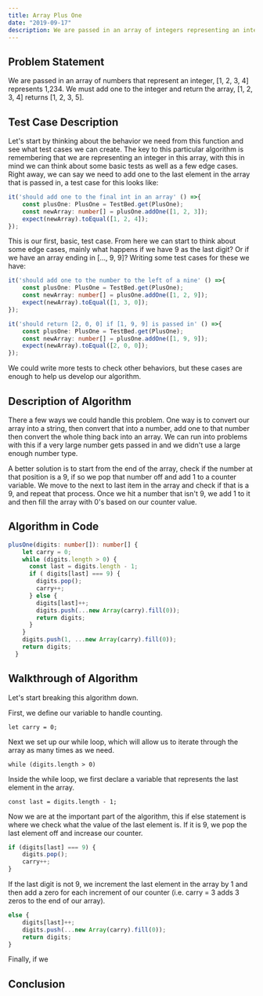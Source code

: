 ```yaml
---
title: Array Plus One
date: "2019-09-17"
description: We are passed in an array of integers representing an integer i.e. [1, 2, 3] is 123. We want to add one to this larger integer.
---
```


## Problem Statement

We are passed in an array of numbers that represent an integer, [1, 2, 3, 4] represents 1,234. We must add one to the integer and return the array, [1, 2, 3, 4] returns [1, 2, 3, 5].

## Test Case Description

Let's start by thinking about the behavior we need from this function and see what test cases we can create. The key to this particular algorithm is remembering that we are representing an integer in this array, with this in mind we can think about some basic tests as well as a few edge cases. Right away, we can say we need to add one to the last element in the array that is passed in, a test case for this looks like:

```typescript
it('should add one to the final int in an array' () =>{
    const plusOne: PlusOne = TestBed.get(PlusOne);
    const newArray: number[] = plusOne.addOne([1, 2, 3]);
    expect(newArray).toEqual([1, 2, 4]);
});
```

This is our first, basic, test case. From here we can start to think about some edge cases, mainly what happens if we have 9 as the last digit? Or if we have an array ending in [..., 9, 9]? Writing some test cases for these we have:

```typescript
it('should add one to the number to the left of a nine' () =>{
    const plusOne: PlusOne = TestBed.get(PlusOne);
    const newArray: number[] = plusOne.addOne([1, 2, 9]);
    expect(newArray).toEqual([1, 3, 0]);
});

it('should return [2, 0, 0] if [1, 9, 9] is passed in' () =>{
    const plusOne: PlusOne = TestBed.get(PlusOne);
    const newArray: number[] = plusOne.addOne([1, 9, 9]);
    expect(newArray).toEqual([2, 0, 0]);
});
```

We could write more tests to check other behaviors, but these cases are enough to help us develop our algorithm.

## Description of Algorithm

There a few ways we could handle this problem. One way is to convert our array into a string, then convert that into a number, add one to that number then convert the whole thing back into an array. We can run into problems with this if a very large number gets passed in and we didn't use a large enough number type.

A better solution is to start from the end of the array, check if the number at that position is a 9, if so we pop that number off and add 1 to a counter variable. We move to the next to last item in the array and check if that is a 9, and repeat that process. Once we hit a number that isn't 9, we add 1 to it and then fill the array with 0's based on our counter value.

## Algorithm in Code

```typescript
plusOne(digits: number[]): number[] {
    let carry = 0;
    while (digits.length > 0) {
      const last = digits.length - 1;
      if ( digits[last] === 9) {
        digits.pop();
        carry++;
      } else {
        digits[last]++;
        digits.push(...new Array(carry).fill(0));
        return digits;
      }
    }
    digits.push(1, ...new Array(carry).fill(0));
    return digits;
  }
```

## Walkthrough of Algorithm

Let's start breaking this algorithm down.

First, we define our variable to handle counting.

``` let carry = 0; ```

Next we set up our while loop, which will allow us to iterate through the array as many times as we need.

``` while (digits.length > 0) ```

Inside the while loop, we first declare a variable that represents the last element in the array.

``` const last = digits.length - 1; ```

Now we are at the important part of the algorithm, this if else statement is where we check what the value of the last element is. If it is 9, we pop the last element off and increase our counter.

``` typescript
if (digits[last] === 9) {
    digits.pop();
    carry++;
}
```

If the last digit is not 9, we increment the last element in the array by 1 and then add a zero for each increment of our counter (i.e. carry = 3 adds 3 zeros to the end of our array).

``` typescript
else {
    digits[last]++;
    digits.push(...new Array(carry).fill(0));
    return digits;
}
```

Finally, if we 

## Conclusion

